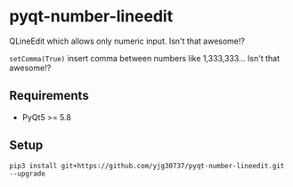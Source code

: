 # pyqt-number-lineedit
QLineEdit which allows only numeric input. Isn't that awesome!?

`setComma(True)` insert comma between numbers like 1,333,333... Isn't that awesome!?

## Requirements
* PyQt5 >= 5.8

## Setup
`pip3 install git+https://github.com/yjg30737/pyqt-number-lineedit.git --upgrade`

